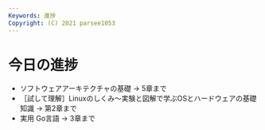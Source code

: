 ```yaml
---
Keywords: 進捗
Copyright: (C) 2021 parsee1053
---
```


# 今日の進捗
* ソフトウェアアーキテクチャの基礎 → 5章まで
* ［試して理解］Linuxのしくみ～実験と図解で学ぶOSとハードウェアの基礎知識 → 第2章まで
* 実用 Go言語 → 3章まで
